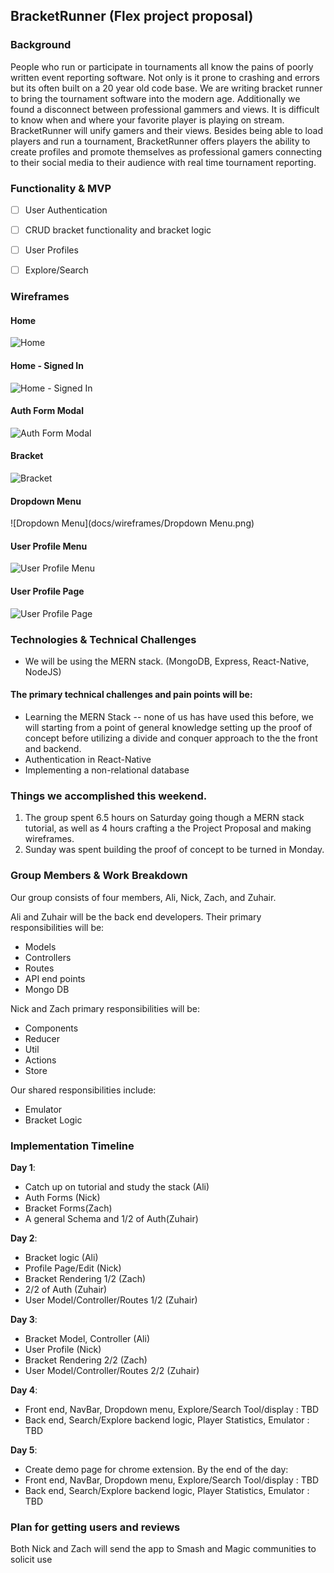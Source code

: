 ## BracketRunner (Flex project proposal)

### Background
People who run or participate in tournaments all know the pains of poorly written event reporting software. Not only is it prone to crashing and errors but its
often built on a 20 year old code base.  We are writing bracket runner to bring the tournament software into the modern age.
Additionally we found a disconnect between professional gammers and views.  It is difficult to know when and where your favorite player is playing on stream. BracketRunner will unify gamers and their views. Besides being able to load players and run a tournament, BracketRunner offers players the ability to create profiles and promote themselves as professional gamers connecting to their social media to their audience with real time tournament reporting.


### Functionality & MVP
- [ ] User Authentication
- [ ] CRUD bracket functionality and bracket logic
- [ ] User Profiles
- [ ] Explore/Search


### Wireframes

#### Home
![Home](docs/wireframes/Home.png)

#### Home - Signed In
![Home - Signed In](docs/wireframes/Home_signed_in.png)

#### Auth Form Modal
![Auth Form Modal](docs/wireframes/Auth_Form_Modal.png)

#### Bracket
![Bracket](docs/wireframes/Bracket.png)

#### Dropdown Menu
![Dropdown Menu](docs/wireframes/Dropdown Menu.png)

#### User Profile Menu
![User Profile Menu](docs/wireframes/User_Profile_Modal.png)

#### User Profile Page
![User Profile Page](docs/wireframes/User_Profile_Page.png)


### Technologies & Technical Challenges
- We will be using the MERN stack. (MongoDB, Express, React-Native, NodeJS)


#### The primary technical challenges and pain points will be:
- Learning the MERN Stack -- none of us has have used this before, we will starting from a point of general knowledge setting up the proof of concept before utilizing a divide and conquer approach to the the front and backend.
- Authentication in React-Native
- Implementing a non-relational database


### Things we accomplished this weekend.
1. The group spent 6.5 hours on Saturday going though a MERN stack tutorial, as well as 4 hours crafting a the Project Proposal and making wireframes.
2. Sunday was spent building the proof of concept to be turned in Monday.


### Group Members & Work Breakdown
Our group consists of four members, Ali, Nick, Zach, and Zuhair.

Ali and Zuhair will be the back end developers. Their primary responsibilities will be:
- Models
- Controllers
- Routes
- API end points
- Mongo DB

Nick and Zach primary responsibilities will be:
- Components
- Reducer
- Util
- Actions
- Store

Our shared responsibilities include:
- Emulator
- Bracket Logic


### Implementation Timeline
**Day 1**:
- Catch up on tutorial and study the stack (Ali)
- Auth Forms (Nick)
- Bracket Forms(Zach)
- A general Schema and 1/2 of Auth(Zuhair)

**Day 2**:
- Bracket logic (Ali)
- Profile Page/Edit (Nick)
- Bracket Rendering 1/2 (Zach)
- 2/2 of Auth (Zuhair)
- User Model/Controller/Routes 1/2 (Zuhair)

**Day 3**:
- Bracket Model, Controller (Ali)
- User Profile  (Nick)
- Bracket Rendering 2/2  (Zach)
- User Model/Controller/Routes 2/2 (Zuhair)

**Day 4**:
- Front end, NavBar, Dropdown menu, Explore/Search Tool/display : TBD
- Back end, Search/Explore backend logic, Player Statistics, Emulator : TBD

**Day 5**:
- Create demo page for chrome extension. By the end of the day:
- Front end, NavBar, Dropdown menu, Explore/Search Tool/display : TBD
- Back end, Search/Explore backend logic, Player Statistics, Emulator : TBD


### Plan for getting users and reviews
Both Nick and Zach will send the app to Smash and Magic communities to solicit use
